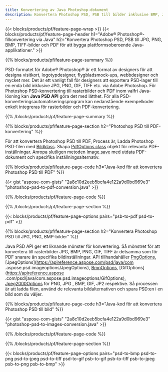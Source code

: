 ```yaml
---
title: Konvertering av Java Photoshop-dokument
description: Konvertera Photoshop PSD, PSB till bilder inklusive BMP, JPG, PNG, TIFF och PDF via Java-biblioteket.
---
```


{{< blocks/products/pf/feature-page-wrap >}}
{{< blocks/products/pf/feature-page-header h1="Adobe® Photoshop®-filkonvertering via Java" h2="Konvertera Photoshop PSD, PSB till JPG, PNG, BMP, TIFF-bilder och PDF för att bygga plattformsoberoende Java-applikationer." >}}

{{% blocks/products/pf/feature-page-summary %}}

PSD-formatet för Adobe® Photoshop® är ett format av designers för att designa visitkort, logotypdesigner, flygbladsmock-ups, webbdesigner och mycket mer. Det är ett vanligt fall för designers att exportera PSD-lager till en enda bild inklusive JPG, PNG, GIF, TIFF etc. via Adobe Photoshop. För Photoshop PSD-konvertering till rasterbilder och PDF inom valfri Java-lösning kan **Java PSD API** göra det med lätthet. För alla PSD-konverteringsautomatiseringsprogram kan nedanstående exempelkoder enkelt integreras för rasterbilder och PDF-konvertering.

{{% /blocks/products/pf/feature-page-summary  %}}

{{% blocks/products/pf/feature-page-section  h2="Photoshop PSD till PDF-konvertering" %}}

För att konvertera Photoshop PSD till PDF, Process är, Ladda Photoshop PSD-filen med [Bildklass](https://apireference.aspose.com/psd/java/com.aspose.psd/Image). Skapa [PdfOptions class](https://apireference.aspose.com/psd/java/com.aspose.psd.imageoptions/PdfOptions) objekt för relevanta PDF-inställningar. Anropa slutligen metoden [Image.save](https://apireference.aspose.com/psd/java/com.aspose.psd/Image#save-java.lang.String-com.aspose.psd.ImageOptionsBase-) med utdata PDF-dokument och specifika inställningsalternativ.

{{% blocks/products/pf/feature-page-code h3="Java-kod för att konvertera Photoshop PSD till PDF" %}}

{{< gist "aspose-com-gists" "2a8c10d2eeb5bcfa4e122a9d0bd969e3" "photoshop-psd-to-pdf-conversion.java" >}}

{{% /blocks/products/pf/feature-page-code  %}}

{{% /blocks/products/pf/feature-page-section %}}

{{< blocks/products/pf/feature-page-options pairs="psb-to-pdf psd-to-pdf" >}}

{{% blocks/products/pf/feature-page-section  h2="Konvertera Photoshop PSD till JPG, PNG, BMP-bilder" %}}

Java PSD API ger ett liknande mönster för konvertering. Så mönstret för att konvertera till rasterbilder JPG, BMP, PNG, GIF, TIFF är detsamma som för PDF snarare än specifika bildinställningar. API tillhandahåller [PngOptions](https://apireference.aspose.com/psd/java/com.aspose.psd.imageoptions/PngOptions), [JpegOptions](https://apireference.aspose.com/psd/java/com .aspose.psd.imageoptions/JpegOptions), [BmpOptions](https://apireference.aspose.com/psd/java/com.aspose.psd.imageoptions/BmpOptions), [GifOptions](https://apireference.aspose .com/psd/java/com.aspose.psd.imageoptions/GifOptions), [Jpeg2000Options](https://apireference.aspose.com/psd/java/com.aspose.psd.imageoptions/Jpeg2000Options) för PNG, JPG , BMP, GIF, JP2 respektive. Så processen är att ladda filen, använd de relevanta bildalternativen och spara PSD:en i en bild som du väljer.

{{% blocks/products/pf/feature-page-code h3="Java-kod för att konvertera Photoshop PSD till bild" %}}

{{< gist "aspose-com-gists" "2a8c10d2eeb5bcfa4e122a9d0bd969e3" "photoshop-psd-to-images-conversion.java" >}}

{{% /blocks/products/pf/feature-page-code  %}}

{{% /blocks/products/pf/feature-page-section %}}

{{< blocks/products/pf/feature-page-options pairs="psd-to-bmp psd-to-png psd-to-jpeg psd-to-tiff psd-to-gif psb-to-gif psb-to-tiff psb-to-jpeg psb-to-png psb-to-bmp" >}}
